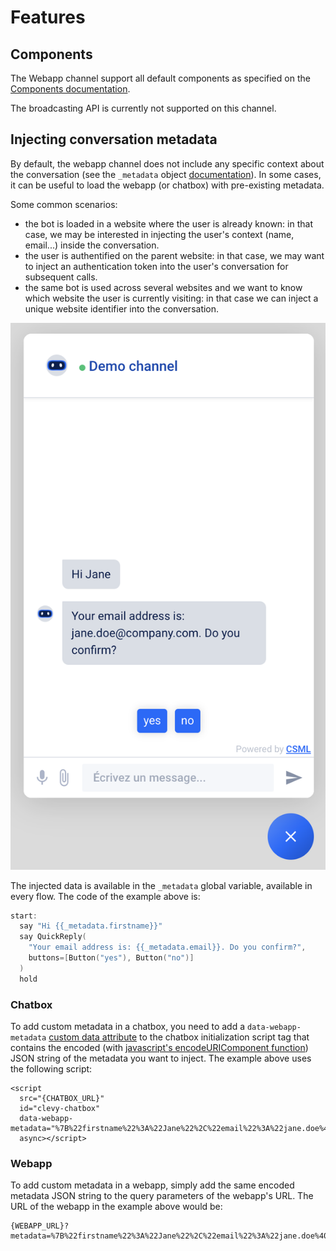 # Features

## Components

The Webapp channel support all default components as specified on the [Components documentation](https://docs.csml.dev/language/key-concepts/sending-receiving-messages/message-payloads).

The broadcasting API is currently not supported on this channel.

## Injecting conversation metadata

By default, the webapp channel does not include any specific context about the conversation \(see the `_metadata`  object [documentation](https://docs.csml.dev/language/memory/temporary-and-long-term-variables#user-context)\). In some cases, it can be useful to load the webapp \(or chatbox\) with pre-existing metadata.

Some common scenarios:

* the bot is loaded in a website where the user is already known: in that case, we may be interested in injecting the user's context \(name, email...\) inside the conversation.
* the user is authentified on the parent website: in that case, we may want to inject an authentication token into the user's conversation for subsequent calls.
* the same bot is used across several websites and we want to know which website the user is currently visiting: in that case we can inject a unique website identifier into the conversation.

![In this example, the chatbot already knows the user&apos;s email address and first name](../../.gitbook/assets/image%20%2870%29.png)

The injected data is available in the `_metadata` global variable, available in every flow. The code of the example above is:

```cpp
start:
  say "Hi {{_metadata.firstname}}"
  say QuickReply(
    "Your email address is: {{_metadata.email}}. Do you confirm?",
    buttons=[Button("yes"), Button("no")]
  )
  hold
```

### Chatbox

To add custom metadata in a chatbox, you need to add a `data-webapp-metadata` [custom data attribute](https://developer.mozilla.org/en-US/docs/Web/HTML/Global_attributes/data-*) to the chatbox initialization script tag that contains the encoded \(with [javascript's encodeURIComponent function](https://developer.mozilla.org/en-US/docs/Web/JavaScript/Reference/Global_Objects/encodeURIComponent)\) JSON string of the metadata you want to inject. The example above uses the following script:

```markup
<script
  src="{CHATBOX_URL}"
  id="clevy-chatbox"
  data-webapp-metadata="%7B%22firstname%22%3A%22Jane%22%2C%22email%22%3A%22jane.doe%40company.com%22%7D"
  async></script>
```

### Webapp

To add custom metadata in a webapp, simply add the same encoded metadata JSON string to the query parameters of the webapp's URL. The URL of the webapp in the example above would be:

```text
{WEBAPP_URL}?metadata=%7B%22firstname%22%3A%22Jane%22%2C%22email%22%3A%22jane.doe%40company.com%22%7D
```

